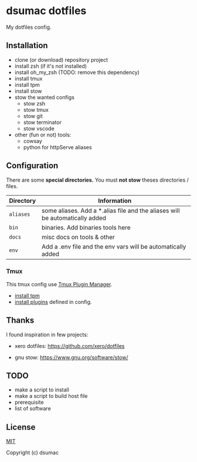 # dsumac dotfiles 

My dotfiles config.

## Installation

- clone (or download) repository project
- install zsh (if it's not installed)
- install oh_my_zsh (TODO: remove this dependency)
- install tmux
- install tpm
- install stow
- stow the wanted configs
  - stow zsh
  - stow tmux
  - stow git
  - stow terminator
  - stow vscode
- other (fun or not) tools:
  - cowsay
  - python for httpServe aliases 

## Configuration

There are some **special directories.**
You must **not stow** theses directories / files.

| Directory | Information |
|-----------|-------------|
| `aliases` | some aliases. Add a *.alias file and the aliases will be automatically added  |
| `bin` | binaries. Add binaries tools here |
| `docs` | misc docs on tools & other |
| `env` | Add a .env file and the env vars will be automatically added  |


### Tmux
This tmux config use [Tmux Plugin Manager](https://github.com/tmux-plugins/tpm).
- [install tpm](https://github.com/tmux-plugins/tpm#installation)
- [install plugins](https://github.com/tmux-plugins/tpm#installing-plugins) defined in config.


## Thanks

I found inspiration in few projects:
 
- xero dotfiles:
https://github.com/xero/dotfiles

- gnu stow:
https://www.gnu.org/software/stow/

## TODO
- make a script to install
- make a script to build host file
- prerequisite
- list of software

## License

[MIT](http://opensource.org/licenses/MIT)

Copyright (c) dsumac

